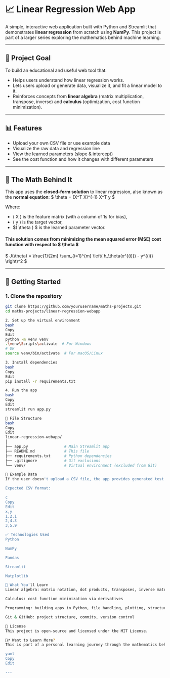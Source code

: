 # 📈 Linear Regression Web App

A simple, interactive web application built with Python and Streamlit that demonstrates **linear regression** from scratch using **NumPy**. This project is part of a larger series exploring the mathematics behind machine learning.

---

## 🎯 Project Goal

To build an educational and useful web tool that:
- Helps users understand how linear regression works.
- Lets users upload or generate data, visualize it, and fit a linear model to it.
- Reinforces concepts from **linear algebra** (matrix multiplication, transpose, inverse) and **calculus** (optimization, cost function minimization).

---

## 📊 Features

- Upload your own CSV file or use example data
- Visualize the raw data and regression line
- View the learned parameters (slope & intercept)
- See the cost function and how it changes with different parameters

---

## 🧮 The Math Behind It

This app uses the **closed-form solution** to linear regression, also known as the **normal equation**:
$
\theta = (X^T X)^{-1} X^T y
$

Where:


- ( X ) is the feature matrix (with a column of 1s for bias),
- ( y ) is the target vector,
- $( \theta ) $ is the learned parameter vector. 

#### This solution comes from minimizing the mean squared error (MSE) cost function with respect to $ \theta $
$
J(\theta) = \frac{1}{2m} \sum_{i=1}^{m} \left( h_\theta(x^{(i)}) - y^{(i)} \right)^2
$


---

## 🚀 Getting Started

### 1. Clone the repository

```bash
git clone https://github.com/yourusername/maths-projects.git
cd maths-projects/linear-regression-webapp

2. Set up the virtual environment
bash
Copy
Edit
python -m venv venv
.\venv\Scripts\activate  # For Windows
# OR
source venv/bin/activate  # For macOS/Linux

3. Install dependencies
bash
Copy
Edit
pip install -r requirements.txt

4. Run the app
bash
Copy
Edit
streamlit run app.py

📁 File Structure
bash
Copy
Edit
linear-regression-webapp/
│
├── app.py                # Main Streamlit app
├── README.md             # This file
├── requirements.txt      # Python dependencies
├── .gitignore            # Git exclusions
└── venv/                 # Virtual environment (excluded from Git)

📂 Example Data
If the user doesn't upload a CSV file, the app provides generated test data using a random linear function with added noise.

Expected CSV format:

c
Copy
Edit
x,y
1,2.1
2,4.3
3,5.9

✅ Technologies Used
Python

NumPy

Pandas

Streamlit

Matplotlib

🧠 What You'll Learn
Linear algebra: matrix notation, dot products, transposes, inverse matrices

Calculus: cost function minimization via derivatives

Programming: building apps in Python, file handling, plotting, structuring code

Git & GitHub: project structure, commits, version control

📜 License
This project is open-source and licensed under the MIT License.

🙋‍♂️ Want to Learn More?
This is part of a personal learning journey through the mathematics behind machine learning. Feel free to explore other projects in this repository and star or fork the repo if you're interested in contributing or following along.

yaml
Copy
Edit

---


